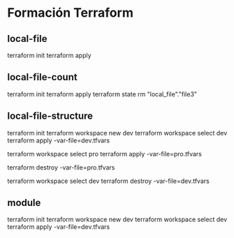 # Formación Terraform

## local-file

terraform init
terraform apply

## local-file-count

terraform init
terraform apply
terraform state rm "local_file"."file3"

## local-file-structure

terraform init
terraform workspace new dev
terraform workspace select dev
terraform apply -var-file=dev.tfvars

terraform workspace select pro
terraform apply -var-file=pro.tfvars

terraform destroy -var-file=pro.tfvars

terraform workspace select dev
terraform destroy -var-file=dev.tfvars

## module

terraform init
terraform workspace new dev
terraform workspace select dev
terraform apply -var-file=dev.tfvars